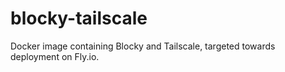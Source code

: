 # blocky-tailscale
Docker image containing Blocky and Tailscale, targeted towards deployment on Fly.io.
